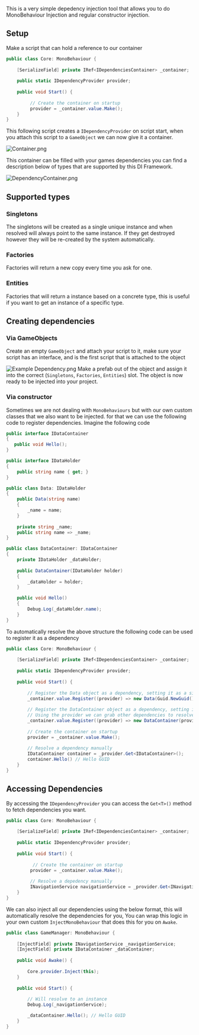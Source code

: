 This is a very simple depedency injection tool that allows you to do MonoBehaviour Injection and regular constructor injection.
## Setup

Make a script that can hold a reference to our container 

```csharp
public class Core: MonoBehaviour {
    
    [SerializeField] private IRef<IDependenciesContainer> _container;
    
    public static IDependencyProvider provider;
    
    public void Start() {
          
         // Create the container on startup    
         provider = _container.value.Make();
    }
}
```

This following script creates a `IDependencyProvider` on script start, when you attach this script to a `GameObject` we can now give it a container.

![Container.png](Images/Container.png)

This container can be filled with your games dependencies you can find a description below of types that are supported by this DI Framework.

![DependencyContainer.png](Images/DependencyContainer.png)

## Supported types

### Singletons

The singletons will be created as a single unique instance and when resolved will always point to the same instance. 
If they get destroyed however they will be re-created by the system automatically.

### Factories

Factories will return a new copy every time you ask for one.

### Entities

Factories that will return a instance based on a concrete type, this is useful if you want to get an instance of a specific type.

## Creating dependencies

### Via GameObjects
Create an empty `GameObject` and attach your script to it, make sure your script has an interface, and is the first script that is attached to the object

![Example Dependency.png](Images/Example%20Dependency.png)
Make a prefab out of the object and assign it into the correct (`Singletons`, `Factories`, `Entities`) slot. The object is now ready to be injected into your project.
### Via constructor
Sometimes we are not dealing with `MonoBehaviours` but with our own custom classes that we also want to be injected. for that we can use the following code to register dependencies. Imagine the following code

```csharp
public interface IDataContainer 
{
   public void Hello();
}

public interface IDataHolder
{
    public string name { get; }
}

public class Data: IDataHolder
{
    public Data(string name)
    {
        _name = name;
    }
    
    private string _name;
    public string name => _name;
}

public class DataContainer: IDataContainer
{
    private IDataHolder _dataHolder;
    
    public DataContainer(IDataHolder holder)
    {
        _dataHolder = holder;
    }

    public void Hello()
    {
        Debug.Log(_dataHolder.name);
    }
}

```

To automatically resolve the above structure the following code can be used to register it as a dependency

```csharp
public class Core: MonoBehaviour {
    
    [SerializeField] private IRef<IDependenciesContainer> _container;
    
    public static IDependencyProvider provider;
    
    public void Start() {
         
        // Register the Data object as a dependency, setting it as a singleton 
        _container.value.Register((provider) => new Data(Guid.NewGuid().ToString()), true);
        
        // Register the DataContainer object as a dependency, setting it as a singleton
        // Using the provider we can grab other dependencies to resolve (make sure they do exist tho)
        _container.value.Register((provider) => new DataContainer(provider.Get<IDataHolder>()), true); 
          
        // Create the container on startup    
        provider = _container.value.Make();
            
        // Resolve a dependency manually
        IDataContainer container = _provider.Get<IDataContainer>();
        container.Hello() // Hello GUID
    }
}
```

## Accessing Dependencies

By accessing the `IDependencyProvider` you can access the `Get<T>()` method to fetch dependencies you want.

```csharp
public class Core: MonoBehaviour {
    
    [SerializeField] private IRef<IDependenciesContainer> _container;
    
    public static IDependencyProvider provider;
    
    public void Start() {
          
          // Create the container on startup    
         provider = _container.value.Make();
         
         // Resolve a depedency manually
         INavigationService navigationService = _provider.Get<INavigationService>();
    }
}
```
We can also inject all our dependencies using the below format, this will automatically resolve the dependencies for you,
You can wrap this logic in your own custom `InjectMonoBehaviour` that does this for you on `Awake`.

```csharp
public class GameManager: MonoBehaviour {
    
    [InjectField] private INavigationService _navigationService;
    [InjectField] private IDataContainer _dataContainer;
    
    public void Awake() {
        
        Core.provider.Inject(this);
    }  
  
    public void Start() {
        
        // Will resolve to an instance
        Debug.Log(_navigationService);

        _dataContainer.Hello(); // Hello GUID
    }
}
```
